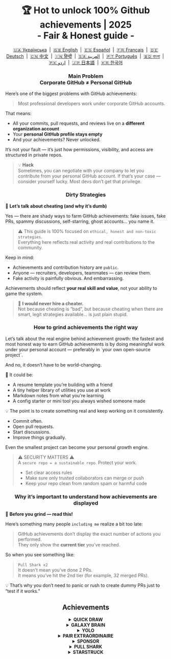 <h1 align="center">
   🏆 Hot to unlock 100% Github achievements | 2025<br/>
   - Fair & Honest guide -
</h1>

<div align="center">
  <a href="locale/README_UA.md">🇺🇦 Українська</a> &nbsp;|&nbsp;
  <a href="README.md">🇬🇧 English</a> &nbsp;|&nbsp;
  <a href="docs/README_ES.md">🇪🇸 Español</a> &nbsp;|&nbsp;
  <a href="docs/README_FR.md">🇫🇷 Français</a> &nbsp;|&nbsp;
  <a href="docs/README_DE.md">🇩🇪 Deutsch</a> &nbsp;|&nbsp;
  <a href="docs/README_ZH.md">🇨🇳 中文</a> &nbsp;|&nbsp;
  <a href="docs/README_HI.md">🇮🇳 हिन्दी</a> &nbsp;|&nbsp;
  <a href="docs/README_AR.md">🇸🇦 العربية</a> &nbsp;|&nbsp;
  <a href="docs/README_PT.md">🇵🇹 Português</a> &nbsp;|&nbsp;
  <a href="docs/README_BN.md">🇧🇩 বাংলা</a> &nbsp;|&nbsp;
  <a href="docs/README_UR.md">🇵🇰 اردو</a> &nbsp;|&nbsp;
  <a href="docs/README_JA.md">🇯🇵 日本語</a> &nbsp;|&nbsp;
  <a href="docs/README_KO.md">🇰🇷 한국어</a>
</div>

<h3 align="center">
   Main Problem<br/>
   Corporate GitHub ≠ Personal GitHub
</h3>

Here’s one of the biggest problems with GitHub achievements:

> Most professional developers work under corporate GitHub accounts.

That means:
- All your commits, pull requests, and reviews live on a **different organization account**
- Your **personal GitHub profile stays empty**
- And your achievements? Never unlocked.

It’s not your fault — it’s just how permissions, visibility, and access are structured in private repos.

> 💡 **Hack**  
> Sometimes, you can negotiate with your company to let you contribute from your personal GitHub account. If that’s your case — consider yourself lucky. Most devs don’t get that privilege.

<h3 align="center">Dirty Strategies</h3>

🚫 <b>Let’s talk about cheating (and why it’s dumb)</b>

Yes — there are shady ways to farm GitHub achievements: fake issues, fake PRs, spammy discussions, self-starring, ghost accounts… you name it.

> ⚠️ This guide is 100% focused on `ethical, honest and non-toxic strategies`.  
> Everything here reflects real activity and real contributions to the community.

Keep in mind:
- Achievements and contribution history are `public`.
- Anyone — recruiters, developers, teammates — can review them.
- Fake activity is painfully obvious. And embarrassing.

Achievements should reflect <strong>your real skill and value</strong>, not your ability to game the system.

> 💬 <strong>I would never hire a cheater.</strong><br>
> Not because cheating is “bad”, but because cheating when there are smart, legit strategies available... is just plain stupid.

<h3 align="center">How to grind achievements the right way</h1>
Let’s talk about the real engine behind achievement growth: the fastest and most honest way to earn GitHub achievements is by doing meaningful work under your personal account — preferably in `your own open-source project`.  

And no, it doesn’t have to be world-changing.

🎯 It could be:
- A resume template you’re building with a friend
- A tiny helper library of utilities you use at work
- Markdown notes from what you're learning
- A config starter or mini tool you always wished someone made

💡 The point is to create something real and keep working on it consistently.
* Commit often.
* Open pull requests.
* Start discussions.
* Improve things gradually.

Even the smallest project can become your personal growth engine.

> ⚠️ SECURITY MATTERS ⚠️  
> A `secure repo = a sustainable repo`. Protect your work.
> * Set clear access rules
> * Make sure only trusted collaborators can merge or push
> * Keep your repo clean from random spam or harmful code

<h3 align="center">Why it’s important to understand how achievements are displayed</h3>

🧠 <b>Before you grind — read this!</b>

Here’s something many people `including me` realize a bit too late:

> GitHub achievements don’t display the exact number of actions you performed.  
> They only show the <strong>current tier</strong> you’ve reached.

So when you see something like:

> <code>Pull Shark x2</code>  
> It doesn’t mean you’ve done 2 PRs.  
> It means you’ve hit the 2nd tier (for example, 32 merged PRs).

💡 That’s why you don’t need to panic or rush to create dummy PRs just to “test if it works.”

<h2 align="center">Achievements</h2>

<details>
    <summary align="center"><b>QUICK DRAW</b></summary>
<blockquote>Close an issue or PR within 5 minutes of opening it.</blockquote>
<div align="center">
    <img src="badges/quick-draw.png" alt="QuickDraw" width="140">
</div>

Let’s be honest — this one’s more of a meme than a milestone 😅  
It’s so easy to get that it barely counts… but hey, it’s still a badge on your profile!

<ol>
    <li>Create a pull request</li>
    <li>Close it immediately</li>
</ol>

<blockquote>
   <b>⚠️ No need to create fake PRs. ⚠️</b><br/>
   Just close and reopen any real PR during normal work — it still counts.</blockquote>
</details>

<details>
    <summary align="center"><b>GALAXY BRAIN</b></summary>
<blockquote>Have your reply marked as the accepted answer in a GitHub Discussion.</blockquote>
<div align="center">
    <img src="badges/galaxy-brain.png" alt="Galaxy Brain">
</div>

Galaxy Brain rewards people who give <strong>genuinely helpful answers</strong> in Discussions. If your reply is accepted by the topic starter — the badge is yours.

You can absolutely grind this achievement in your own open-source repo. This is not just legit — it’s actually a <strong>useful practice</strong> for any team.

You'll learn how to:
<ul>
    <li>Keep communication structured and easy to find</li>
    <li>Store a clear source of truth for important project decisions</li>
    <li>Keep your entire team aligned and aware of key discussions</li>
</ul>

🚀 Houston, we have a problem! 🚀  
Even when your answer is legit and actually solves the issue — people rarely mark it as accepted. Reminders often get ignored, and you end up ghosted. Brutal, but true.

So instead of relying on strangers, try this instead:  
> Grind Galaxy Brain in a **controlled environment**:  
* Team up with friends or colleagues.
* Answer their real questions
* Ask them to accept your reply if it helped.

`🧩 Strategy 1: Solve your friend problem`

<ol>
    <li>Find public repositories related to your tech stack</li>
    <li>Check if Discussions are enabled</li>
    <li>When your colleague/friend asks a question you know the answer to — help them</li>
    <li>After solving their issue, do the following:
         <ul>
            <li>Ask your colleague to help you in exchange: create a discussion in related repo with the brief you provided.
            </li>
            <li>Write your answer there</li>
            <li>Ask your friend to mark this answer as accepted</li>
         </ul>
    </li>
</ol>

✅ This strategy is honest, useful, and creates long-lasting resources for the community.

`🛠️ Strategy 2: Use Discussions in your own repo`

If you maintain your own open-source project, just `move important communication into GitHub Discussions`.

1. Enable Discussions in repo settings
2. Whenever there's a decision or a feature debate — start a public thread
3. Share clear, constructive responses that help guide decisions
4. If someone else started the topic — your reply can be marked as the accepted answer

✅ This strategy:
- Builds transparent decision history
- Shows leadership and initiative
- Helps your team stay aligned
- And yes — earns you the badge
</details>

<details>
    <summary align="center"><b>YOLO</b></summary>

> Merge `own` pull request without a review.
<div align="center">
    <img src="badges/yolo.png" alt="YOLO" width="140">
</div>
This one’s all about speed and trust — or recklessness 😅  
You only need to do it once, so here’s the cleanest way:

<ol>
    <li>Make a small, low-risk change in your project. Examples:</li>
    <ul>
        <li>Lint fix</li>
        <li>Quick one-liner patch</li>
        <li>Tiny but helpful addition to <code>README.md</code></li>
        <li>Initial commit with setup or <code>git init</code></li>
    </ul>
    <li>Open a pull request</li>
    <li>Merge it yourself without asking for a review</li>
</ol>

   <blockquote>
      ⚠️ <b>WARNING: DON'T YOLO IN PRODUCTION</b> ⚠️<br/>
       Just merge without review a PR with the initial commit of your open-source project😉. It’s clean, honest, and totally legit.
   </blockquote>
</details>

<details>
    <summary align="center"><b>PAIR EXTRAORDINAIRE</b></summary>
<blockquote>Merge a pull request that includes a co-authored commit.</blockquote>
<div align="center">
    <img src="badges/pair-extraordinaire.png" alt="Pair Extraordinaire">
</div>

Working together makes everything better — including achievements.  
To unlock this badge, you’ll need to practice honest and transparent pair programming.

<ol>
    <li>Team up with your open-source project collaborator and code together. Share ideas, review each other’s work, and write code side by side.</li>
    <li>Add a co-author annotation in your commit message:<br>
        <code>Co-authored-by: johnDoe &lt;johnDoe@example.com&gt;</code><br>
        <ul>
            <li><code>johnDoe</code> = GitHub username (from the profile URL)</li>
            <li><code>johnDoe@example.com</code> = email linked to their GitHub account</li>
        </ul>
    </li>
    <li>Open a pull request and merge it.</li>
</ol>

This is one of the most valuable achievements because it’s fully based on teamwork.  
Pair programming not only speeds up learning — it improves code quality through real-time discussion and shared review.

> ⚙️ <strong>Hack 0: Automate it</strong><br>
> Set up a commit message template in your IDE with a pre-filled `Co-authored-by:` line. This avoids typos and makes sure no contributor gets forgotten.

> 🦈 <strong>Hack 1: Open <code>Pull Shark</code> in parallel</strong><br>
> If your collaborator merges the PR, you'll also make progress on the <strong>Pull Shark</strong> achievement.  
> That’s a 2-in-1 win — just agree on roles and alternate. Work smarter, not harder.
</details>

<details>
    <summary align="center"><b>SPONSOR</b></summary>
<blockquote>🐺 Toss a coin to your witcher</blockquote>
<div align="center">
    <img src="badges/sponsor.png" alt="Sponsor" width="140">
</div>
Support an open-source developer or project financially via GitHub Sponsors.

<div align="center">
   <br/>
   To earn this badge, just donate to any open-source initiative.<br/>
   Maybe it’s a tool you use daily.<br/>
   Maybe it’s a repo that once saved your entire weekend.<br/>
   Or maybe it’s just a dev you genuinely respect.<br/>
   <br/>
</div>

💡 Even a small donation makes a big difference. It shows appreciation, respect, and keeps the open-source spirit alive.

> ❤️ If this guide helped you — feel free to `sponsor this repo`. It's the best way to say "thank you" for the effort.
</details>

<details>
    <summary align="center"><b>PULL SHARK</b></summary>
<blockquote>Get your pull request merged by someone else.</blockquote>
<div align="center">
    <img src="badges/pull-shark.png" alt="Pull Shark">
</div>
The easiest way to start is to work on your own open-source project — something we already talked about above. Just create real, useful pull requests and ask your collaborators to review and merge them.  


⭐ This is the most **skill-boosting achievement** on GitHub — it pushes you to write clean, testable, and reviewable code.

> 💡 **Hack 0: Make small, atomic PRs**  
Many beginners fall into the “mega-PR” trap: stuffing everything into one massive pull request. But if you want to earn Pull Shark effectively (and grow as a developer), you must learn to write small, atomic pull requests. That means: `well-scoped, readable, easy to test and review`.  
This isn’t just about the badge — **it’s how professionals code**.

> 🤝 **Hack 1: Earn "Pair Extraordinaire" in parallel**  
> Pair up with one of your collaborators. Code together, exchange feedback, review each other's PRs. Then use the `Co-authored-by:` tag to transparently reflect the shared effort. You’ll both progress toward two achievements at once — smart move!

> 🎯 **Hack 2: Give away YOLOs**  
> If you’ve made a tiny, safe PR — let your teammate merge it <em>without review</em> so they can unlock the YOLO badge. You give value, they get an achievement — `win-win`!
</details>

<details>
    <summary align="center"><b>STARSTRUCK</b></summary>
<blockquote>Create a repository that gets a large number of stars.</blockquote>
<div align="center">
    <img src="badges/starstruck.png" alt="Starstruck">
</div>

This is one of the hardest and most respected achievements on GitHub. It reflects your impact on the community and can’t be earned through routine actions. Recruiters and developers take it seriously.

There’s no checklist or shortcut to unlock this one — the only way is to identify a real problem the community has… and solve it. That’s it.

🎯 I see two realistic paths:

<ol>
    <li><strong>Create a software product</strong><br>
        Let’s be honest — that takes not only outstanding skills, but years of experience to identify the right problem. Probably not your first repo.
    </li>
    <li><strong>Create a repository that delivers real value through resources</strong><br>
        For example: a well-written guide, a useful config starter, a small CLI, or even a curated list of tools (awesome list).
    </li>
</ol>

<blockquote><strong>⭐ Smash that "Star" button, bro! ⭐</strong><br>
This repo is a great example of a resource made for the good of the community. If this guide helped you — drop a star 🫡</blockquote>

---

### 🧠 How to find your own "star-worthy" idea?

Focus on pain. Learn to notice it. Here’s where to look:

1. **Google autocomplete** — see what people search for:  
   `"github how to..."`, `"vite storybook setup..."`, etc.

2. **Issues & discussions** in your favorite framework:  
   If someone is asking for something and it gets many 👍 — that’s a real need.

3. **Listen to frustration** — every time you or someone says:  
   *“This sucks!”* or *“I wish this existed…”* — that’s a signal.

Then it’s simple: **offer a solution**.  
Wrap it in a clean repo with a clear README — and share it.

</details>
